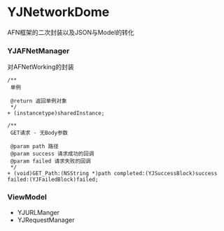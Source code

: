 # YJNetworkDome
AFN框架的二次封装以及JSON与Model的转化  
### YJAFNetManager
对AFNetWorking的封装 

```
/**
 单例

 @return 返回单例对象
 */
+ (instancetype)sharedInstance;

/**
 GET请求 - 无Body参数

 @param path 路径
 @param success 请求成功的回调
 @param failed 请求失败的回调
 */
+ (void)GET_Path:(NSString *)path completed:(YJSuccessBlock)success failed:(YJFailedBlock)failed;
```

### ViewModel
* YJURLManger
* YJRequestManager